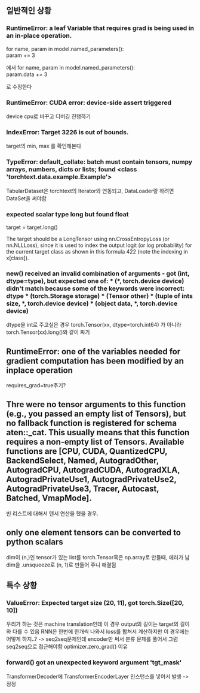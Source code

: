 ## 일반적인 상황

### RuntimeError: a leaf Variable that requires grad is being used in an in-place operation.

for name, param in model.named_parameters():<br>
        param += 3

에서 for name, param in model.named_parameters():<br>
    param.data += 3

로 수정한다 

### RuntimeError: CUDA error: device-side assert triggered
device cpu로 바꾸고 디버깅 진행하기

### IndexError: Target 3226 is out of bounds.
target의 min, max 를 확인해본다 

### TypeError: default_collate: batch must contain tensors, numpy arrays, numbers, dicts or lists; found <class 'torchtext.data.example.Example'>
TabularDataset은 torchtext의 Iterator와 연동되고, DataLoader랑 하려면 DataSet을 써야함


### expected scalar type long but found float 
target = target.long()     

The target should be a LongTensor using nn.CrossEntropyLoss (or nn.NLLLoss), since it is used to index the output logit (or log probability) for the current target class as shown in this formula 422 (note the indexing in x[class]).                                                     
### new() received an invalid combination of arguments - got (int, dtype=type), but expected one of: * (*, torch.device device) didn't match because some of the keywords were incorrect: dtype * (torch.Storage storage) * (Tensor other) * (tuple of ints size, *, torch.device device) * (object data, *, torch.device device)
dtype을 int로 주고싶은 경우
torch.Tensor(xx, dtype=torch.int64) 가 아니라 torch.Tensor(xx).long()와 같이 짜기

## RuntimeError: one of the variables needed for gradient computation has been modified by an inplace operation
requires_grad=true주기?

## Thre were no tensor arguments to this function (e.g., you passed an empty list of Tensors), but no fallback function is registered for schema aten::_cat.  This usually means that this function requires a non-empty list of Tensors.  Available functions are [CPU, CUDA, QuantizedCPU, BackendSelect, Named, AutogradOther, AutogradCPU, AutogradCUDA, AutogradXLA, AutogradPrivateUse1, AutogradPrivateUse2, AutogradPrivateUse3, Tracer, Autocast, Batched, VmapMode].
빈 리스트에 대해서 텐서 연산을 했을 경우. 

## only one element tensors can be converted to python scalars
dim이 (n,)인 tensor가 있는 list를 torch.Tensor혹은 np.array로 만들때, 에러가 남
dim을 .unsqueeze로 (n, 1)로 만들어 주니 해결됨

## 특수 상황

### ValueError: Expected target size (20, 11), got torch.Size([20, 10])
우리가 하는 것은 machine translation인데 이 경우 output의 길이는 target의 길이와 다를 수 있음
RNN은 한번에 한개씩 나와서 loss를 합쳐서 계산하지만 이 경우에는 어떻게 하지..?
-> seq2seq문제인데 encoder만 써서 분류 문제를 풀어서 그럼 seq2seq으로 접근해야함
optimizer.zero_grad() 이유


### forward() got an unexpected keyword argument 'tgt_mask'
TransformerDecoder에 TransformerEncoderLayer 인스턴스를 넣어서 발생 -> 정정
